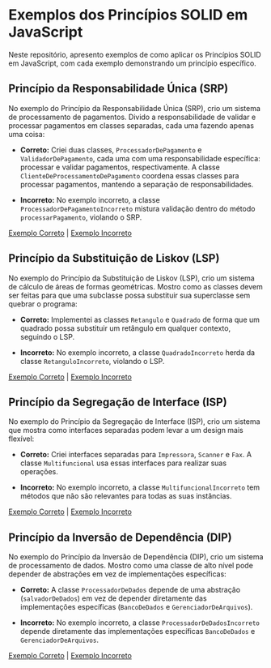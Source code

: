 # Exemplos dos Princípios SOLID em JavaScript

Neste repositório, apresento exemplos de como aplicar os Princípios SOLID em JavaScript, com cada exemplo demonstrando um princípio específico.

## Princípio da Responsabilidade Única (SRP)

No exemplo do Princípio da Responsabilidade Única (SRP), crio um sistema de processamento de pagamentos. Divido a responsabilidade de validar e processar pagamentos em classes separadas, cada uma fazendo apenas uma coisa:

- **Correto:** Criei duas classes, `ProcessadorDePagamento` e `ValidadorDePagamento`, cada uma com uma responsabilidade específica: processar e validar pagamentos, respectivamente. A classe `ClienteDeProcessamentoDePagamento` coordena essas classes para processar pagamentos, mantendo a separação de responsabilidades.

- **Incorreto:** No exemplo incorreto, a classe `ProcessadorDePagamentoIncorreto` mistura validação dentro do método `processarPagamento`, violando o SRP.

[Exemplo Correto](https://github.com/Joseal19/Engenharia-Software/blob/main/SRP/srpCorreto.js) | [Exemplo Incorreto](https://github.com/Joseal19/Engenharia-Software/blob/main/SRP/srpIncorreto.js)

## Princípio da Substituição de Liskov (LSP)

No exemplo do Princípio da Substituição de Liskov (LSP), crio um sistema de cálculo de áreas de formas geométricas. Mostro como as classes devem ser feitas para que uma subclasse possa substituir sua superclasse sem quebrar o programa:

- **Correto:** Implementei as classes `Retangulo` e `Quadrado` de forma que um quadrado possa substituir um retângulo em qualquer contexto, seguindo o LSP.

- **Incorreto:** No exemplo incorreto, a classe `QuadradoIncorreto` herda da classe `RetanguloIncorreto`, violando o LSP.

[Exemplo Correto](https://github.com/Joseal19/Engenharia-Software/blob/main/LSP/lspCorreto.js) | [Exemplo Incorreto](https://github.com/Joseal19/Engenharia-Software/blob/main/LSP/lspIncorreto.js)

## Princípio da Segregação de Interface (ISP)

No exemplo do Princípio da Segregação de Interface (ISP), crio um sistema que mostra como interfaces separadas podem levar a um design mais flexível:

- **Correto:** Criei interfaces separadas para `Impressora`, `Scanner` e `Fax`. A classe `Multifuncional` usa essas interfaces para realizar suas operações.

- **Incorreto:** No exemplo incorreto, a classe `MultifuncionalIncorreto` tem métodos que não são relevantes para todas as suas instâncias.

[Exemplo Correto](https://github.com/Joseal19/Engenharia-Software/blob/main/ISP/ispCorreto.js) | [Exemplo Incorreto](https://github.com/Joseal19/Engenharia-Software/blob/main/ISP/ispIncorreto.js)

## Princípio da Inversão de Dependência (DIP)

No exemplo do Princípio da Inversão de Dependência (DIP), crio um sistema de processamento de dados. Mostro como uma classe de alto nível pode depender de abstrações em vez de implementações específicas:

- **Correto:** A classe `ProcessadorDeDados` depende de uma abstração (`salvadorDeDados`) em vez de depender diretamente das implementações específicas (`BancoDeDados` e `GerenciadorDeArquivos`).

- **Incorreto:** No exemplo incorreto, a classe `ProcessadorDeDadosIncorreto` depende diretamente das implementações específicas `BancoDeDados` e `GerenciadorDeArquivos`.

[Exemplo Correto](https://github.com/Joseal19/Engenharia-Software/blob/main/DIP/dipCorreto.js) | [Exemplo Incorreto](https://github.com/Joseal19/Engenharia-Software/blob/main/DIP/dipIncorreto.js)

